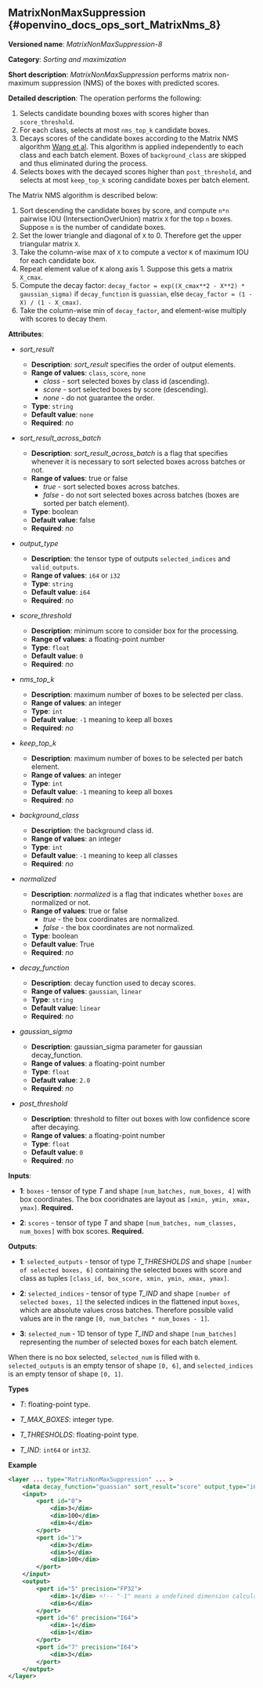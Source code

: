 ##  MatrixNonMaxSuppression<a name="MatrixNonMaxSuppression"></a> {#openvino_docs_ops_sort_MatrixNms_8}

**Versioned name**: *MatrixNonMaxSuppression-8*

**Category**: *Sorting and maximization*

**Short description**: *MatrixNonMaxSuppression* performs matrix non-maximum suppression (NMS) of the boxes with predicted scores.

**Detailed description**: The operation performs the following:

1. Selects candidate bounding boxes with scores higher than `score_threshold`.
2. For each class, selects at most `nms_top_k` candidate boxes.
3. Decays scores of the candidate boxes according to the Matrix NMS algorithm [Wang et al](https://arxiv.org/abs/2003.10152.pdf). This algorithm is applied independently to each class and each batch element. Boxes of `background_class` are skipped and thus eliminated during the process.
4. Selects boxes with the decayed scores higher than `post_threshold`, and selects at most `keep_top_k` scoring candidate boxes per batch element.

The Matrix NMS algorithm is described below:
1.  Sort descending the candidate boxes by score, and compute `n*n` pairwise IOU (IntersectionOverUnion) matrix `X` for the top `n` boxes. Suppose `n` is the number of candidate boxes.
2.  Set the lower triangle and diagonal of `X` to 0. Therefore get the upper triangular matrix `X`.
3.  Take the column-wise max of `X` to compute a vector `K` of maximum IOU for each candidate box.
4.  Repeat element value of `K` along axis 1. Suppose this gets a matrix `X_cmax`.
5.  Compute the decay factor: `decay_factor = exp((X_cmax**2 - X**2) * gaussian_sigma)` if `decay_function` is `guassian`, else `decay_factor = (1 - X) / (1 - X_cmax)`.
6.  Take the column-wise min of `decay_factor`, and element-wise multiply with scores to decay them.

**Attributes**:

* *sort_result*

  * **Description**: *sort_result* specifies the order of output elements.
  * **Range of values**: `class`, `score`, `none`
    * *class* - sort selected boxes by class id (ascending).
    * *score* - sort selected boxes by score (descending).
    * *none* - do not guarantee the order.
  * **Type**: `string`
  * **Default value**: `none`
  * **Required**: *no*

* *sort_result_across_batch*

  * **Description**: *sort_result_across_batch* is a flag that specifies whenever it is necessary to sort selected boxes across batches or not.
  * **Range of values**: true or false
    * *true* - sort selected boxes across batches.
    * *false* - do not sort selected boxes across batches (boxes are sorted per batch element).
  * **Type**: boolean
  * **Default value**: false
  * **Required**: *no*

* *output_type*

  * **Description**: the tensor type of outputs `selected_indices` and `valid_outputs`.
  * **Range of values**: `i64` or `i32`
  * **Type**: `string`
  * **Default value**: `i64`
  * **Required**: *no*

* *score_threshold*

  * **Description**: minimum score to consider box for the processing.
  * **Range of values**: a floating-point number
  * **Type**: `float`
  * **Default value**: `0`
  * **Required**: *no*

* *nms_top_k*

  * **Description**: maximum number of boxes to be selected per class.
  * **Range of values**: an integer
  * **Type**: `int`
  * **Default value**: `-1` meaning to keep all boxes
  * **Required**: *no*

* *keep_top_k*

  * **Description**: maximum number of boxes to be selected per batch element.
  * **Range of values**: an integer
  * **Type**: `int`
  * **Default value**: `-1` meaning to keep all boxes
  * **Required**: *no*

* *background_class*

  * **Description**: the background class id.
  * **Range of values**: an integer
  * **Type**: `int`
  * **Default value**: `-1` meaning to keep all classes
  * **Required**: *no*

* *normalized*

  * **Description**: *normalized* is a flag that indicates whether `boxes` are normalized or not.
  * **Range of values**: true or false
    * *true* - the box coordinates are normalized.
    * *false* - the box coordinates are not normalized.
  * **Type**: boolean
  * **Default value**: True
  * **Required**: *no*

* *decay_function*

  * **Description**: decay function used to decay scores.
  * **Range of values**: `gaussian`, `linear`
  * **Type**: `string`
  * **Default value**: `linear`
  * **Required**: *no*

* *gaussian_sigma*

  * **Description**: gaussian_sigma parameter for gaussian decay_function.
  * **Range of values**: a floating-point number
  * **Type**: `float`
  * **Default value**: `2.0`
  * **Required**: *no*

* *post_threshold*

  * **Description**: threshold to filter out boxes with low confidence score after decaying.
  * **Range of values**: a floating-point number
  * **Type**: `float`
  * **Default value**: `0`
  * **Required**: *no*

**Inputs**:

*   **1**: `boxes` - tensor of type *T* and shape `[num_batches, num_boxes, 4]` with box coordinates. The box cooridnates are layout as `[xmin, ymin, xmax, ymax]`. **Required.**

*   **2**: `scores` - tensor of type *T* and shape `[num_batches, num_classes, num_boxes]` with box scores. **Required.**

**Outputs**:

*   **1**: `selected_outputs` - tensor of type *T_THRESHOLDS* and shape `[number of selected boxes, 6]` containing the selected boxes with score and class as tuples `[class_id, box_score, xmin, ymin, xmax, ymax]`.

*   **2**: `selected_indices` - tensor of type *T_IND* and shape `[number of selected boxes, 1]` the selected indices in the flattened input `boxes`, which are absolute values cross batches. Therefore possible valid values are in the range `[0, num_batches * num_boxes - 1]`.

*   **3**: `selected_num` - 1D tensor of type *T_IND* and shape `[num_batches]` representing the number of selected boxes for each batch element.

When there is no box selected, `selected_num` is filled with `0`. `selected_outputs` is an empty tensor of shape `[0, 6]`, and `selected_indices` is an empty tensor of shape `[0, 1]`.

**Types**

* *T*: floating-point type.

* *T_MAX_BOXES*: integer type.

* *T_THRESHOLDS*: floating-point type.

* *T_IND*: `int64` or `int32`.

**Example**

```xml
<layer ... type="MatrixNonMaxSuppression" ... >
    <data decay_function="guassian" sort_result="score" output_type="i64"/>
    <input>
        <port id="0">
            <dim>3</dim>
            <dim>100</dim>
            <dim>4</dim>
        </port>
        <port id="1">
            <dim>3</dim>
            <dim>5</dim>
            <dim>100</dim>
        </port>
    </input>
    <output>
        <port id="5" precision="FP32">
            <dim>-1</dim> <!-- "-1" means a undefined dimension calculated during the model inference -->
            <dim>6</dim>
        </port>
        <port id="6" precision="I64">
            <dim>-1</dim>
            <dim>1</dim>
        </port>
        <port id="7" precision="I64">
            <dim>3</dim>
        </port>
    </output>
</layer>
```

